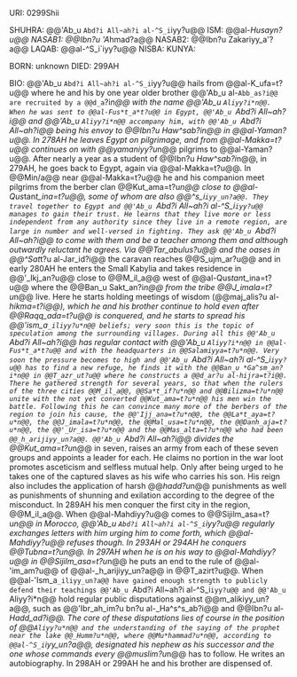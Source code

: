 URI: 0299Shii

SHUHRA: @@'Ab_u `Abd?i All~ah?i al-^S_i`iyy?u@@
ISM: @@al-*Husayn?u@@
NASAB1: @@Ibn?u 'A*hmad?a@@
NASAB2: @@Ibn?u Zakariyy_a'?a@@
LAQAB: @@al-^S_i`iyy?u@@
NISBA: 
KUNYA: 

BORN: unknown
DIED: 299AH

BIO: @@'Ab_u `Abd?i All~ah?i al-^S_i`iyy?u@@ hails from @@al-K_ufa=t?u@@ where he and his by one year older brother @@'Ab_u al-`Abb_as?i@@ are recruited by a @@d_a`?i*n@@ with the name @@'Ab_u `Aliyy?i*n@@. When he was sent to @@al-Fus*t_a*t?u@@ in Egypt, @@'Ab_u `Abd?i All~ah?i@@ and @@'Ab_u `Aliyy?i*n@@ accompany him, with @@'Ab_u `Abd?i All~ah?i@@ being his envoy to @@Ibn?u *Haw^sab?i*n@@ in @@al-Yaman?u@@. In 278AH he leaves Egypt on pilgrimage, and from @@al-Makka=t?u@@ continues on with @@yamaniyy?u*n@@ pilgrims to @@al-Yaman?u@@. After nearly a year as a student of @@Ibn?u *Haw^sab?i*n@@, in 279AH, he goes back to Egypt, again via @@al-Makka=t?u@@. In @@Min/a@@ near @@al-Makka=t?u@@ he and his companion meet pilgrims from the berber clan @@Kut_ama=t?u*n@@ close to @@al-Qus*tan*t_ina=t?u@@, some of whom are also @@^s_i`iyy_un?a@@. They travel together to Egypt and @@'Ab_u `Abd?i All~ah?i al-^S_i`iyy?u@@ manages to gain their trust. He learns that they live more or less independent from any authority since they live in a remote region, are large in number and well-versed in fighting. They ask @@'Ab_u `Abd?i All~ah?i@@ to come with them and be a teacher among them and although outwardly reluctant he agrees. Via @@*Tar_abulus?u@@ and the oases in @@^Sa*t*t?u al-Jar_id?i@@ the caravan reaches @@S_ujm_ar?u@@ and in early 280AH he enters the Small Kabylia and takes residence in @@'_Ikj_an?u@@ close to @@M_il_a@@ west of @@al-Qus*tan*t_ina=t?u@@ where the @@Ban_u Sakt_an?i*n@@ from the tribe @@J_imala=t?u*n@@ live. Here he starts holding meetings of wisdom (@@maj_alis?u al-*hikma=t?i@@), which he and his brother continue to hold even after @@Raqq_ada=t?u@@ is conquered, and he starts to spread his @@'ism_a`_iliyy?u*n@@ beliefs; very soon this is the topic of speculation among the surrounding villages. During all this @@'Ab_u `Abd?i All~ah?i@@ has regular contact with @@'Ab_u `Aliyy?i*n@@ in @@al-Fus*t_a*t?u@@ and with the headquarters in @@Salamiyya=t?u*n@@. Very soon the pressure becomes to high and @@'Ab_u `Abd?i All~ah?i al-^S_i`iyy?u@@ has to find a new refuge, he finds it with the @@Ban_u *Ga^sm_an?i*n@@ in @@T_azr_ut?u@@ where he constructs a @@d_ar?u al-hijra=t?i@@. There he gathered strength for several years, so that when the rulers of the three cities @@M_il_a@@, @@Sa*t_if?u*n@@ and @@Bilizma=t?u*n@@ unite with the not yet converted @@Kut_ama=t?u*n@@ his men win the battle. Following this he can convince many more of the berbers of the region to join his cause, the @@'Ijj_ana=t?u*n@@, the @@La*t_aya=t?u*n@@, the @@J_imala=t?u*n@@, the @@Mal_usa=t?u*n@@, the @@Danh_aja=t?u*n@@, the @@'_Ur_isa=t?u*n@@ and the @@Mas_alta=t?u*n@@ who had been @@_h_arijiyy_un?a@@. @@'Ab_u `Abd?i All~ah?i@@ divides the @@Kut_ama=t?u*n@@ in seven, raises an army from each of these seven groups and appoints a leader for each. He claims no portion in the war loot promotes asceticism and selfless mutual help. Only after being urged to he takes one of the captured slaves as his wife who carries his son. His reign also includes the application of harsh @@*hadd?u*n@@ punishments as well as punishments of shunning and exilation according to the degree of the misconduct. In 289AH his men conquer the first city in the region, @@M_il_a@@. When @@al-Mahdiyy?u@@ comes to @@Sijilm_asa=t?u*n@@ in Morocco, @@'Ab_u `Abd?i All~ah?i al-^S_i`iyy?u@@ regularly exchanges letters with him urging him to come forth, which @@al-Mahdiyy?u@@ refuses though. In 293AH or 294AH he conquers @@*Tubna=t?u*n@@. In 297AH when he is on his way to @@al-Mahdiyy?u@@ in @@Sijilm_asa=t?u*n@@ he puts an end to the rule of @@al-'im_am?u@@ of @@al-_h_arijiyy_un?a@@ in @@T_azirt?u@@. When @@al-'Ism_a`_iliyy_un?a@@ have gained enough strength to publicly defend their teachings @@'Ab_u `Abd?i All~ah?i al-^S_i`iyy?u@@ and @@'Ab_u `Aliyy?i*n@@ hold regular public disputations against @@m_alikiyy_un?a@@, such as @@'Ibr_ah_im?u bn?u al-_Ha^s^s_ab?i@@ and @@Ibn?u al-*Hadd_ad?i@@. The core of these disputations lies of course in the position of @@`Aliyy?u*n@@ and the understanding of the saying of the prophet near the lake @@_Humm?u*n@@, where @@Mu*hammad?u*n@@, according to @@al-^S_i`iyy_un?a@@, designated his nephew as his successor and the one whose commands every @@muslim?u*n@@ has to follow. He writes an autobiography. In 298AH or 299AH he and his brother are dispensed of.
